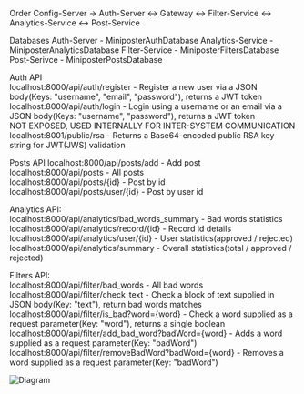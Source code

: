 Order
Config-Server -> Auth-Server <-> Gateway <-> Filter-Service <-> Analytics-Service <-> Post-Service

Databases
Auth-Server - MiniposterAuthDatabase
Analytics-Service - MiniposterAnalyticsDatabase
Filter-Service - MiniposterFiltersDatabase
Post-Serivce - MiniposterPostsDatabase

Auth API\
localhost:8000/api/auth/register - Register a new user via a JSON body(Keys: "username", "email", "password"), returns a JWT token\
localhost:8000/api/auth/login - Login using a username or an email via a JSON body(Keys: "username", "password"), returns a JWT token\
NOT EXPOSED, USED INTERNALLY FOR INTER-SYSTEM COMMUNICATION\
localhost:8001/public/rsa - Returns a Base64-encoded public RSA key string for JWT(JWS) validation

Posts API
localhost:8000/api/posts/add - Add post\
localhost:8000/api/posts - All posts\
localhost:8000/api/posts/{id} - Post by id\
localhost:8000/api/posts/user/{id} - Post by user id

Analytics API:\
localhost:8000/api/analytics/bad_words_summary - Bad words statistics\
localhost:8000/api/analytics/record/{id} - Record id details\
localhost:8000/api/analytics/user/{id} - User statistics(approved / rejected)\
localhost:8000/api/analytics/summary - Overall statistics(total / approved / rejected)

Filters API:\
localhost:8000/api/filter/bad_words - All bad words\
localhost:8000/api/filter/check_text - Check a block of text supplied in JSON body(Key: "text"), return bad words matches\
localhost:8000/api/filter/is_bad?word={word} - Check a word supplied as a request parameter(Key: "word"), returns a single boolean\
localhost:8000/api/filter/add_bad_word?badWord={word} - Adds a word supplied as a request parameter(Key: "badWord")\
localhost:8000/api/filter/removeBadWord?badWord={word} - Removes a word supplied as a request parameter(Key: "badWord")

![Diagram](https://github.com/user-attachments/assets/234407a6-2e5b-4f80-b46f-eca786772620)
